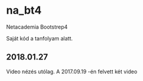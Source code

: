# na_bt4
Netacademia Bootstrep4

Saját kód a tanfolyam alatt.

## 2018.01.27
Video nézés utólag. A 2017.09.19 -én felvett két video
